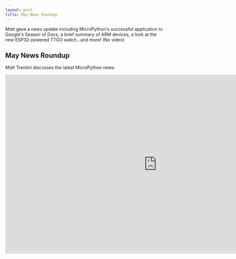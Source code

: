 ```yaml
---
layout: post
title: May News Roundup
---
```


*Matt* gave a news update including MicroPython's successful application to Google's Season of Docs, a brief summary of ARM devices, a look at the new ESP32-powered TTGO watch...and more! (No video)

## May News Roundup
*Matt* Trentini discusses the latest MicroPython news.

<iframe src="https://docs.google.com/presentation/d/e/2PACX-1vSRuLb-XEP2U20K_F-MSKL32hsBY49WSitr_1HGdCvkSj4LCRF1Lo86WEsto654ivTpCysF2WHh3SVi/embed?start=false&loop=false&delayms=3000" frameborder="0" width="960" height="569" allowfullscreen="true" mozallowfullscreen="true" webkitallowfullscreen="true"></iframe>
